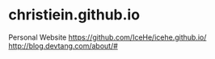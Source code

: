 # christiein.github.io
Personal Website
https://github.com/IceHe/icehe.github.io/
http://blog.devtang.com/about/#